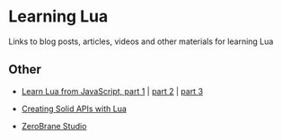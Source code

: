 # Learning Lua
Links to blog posts, articles, videos and other materials for learning Lua
## Other
* [Learn Lua from JavaScript, part 1](https://www.oreilly.com/learning/learn-lua-from-javascript-part-1-an-introduction-to-lua)
| [part 2](https://www.oreilly.com/learning/learn-lua-from-javascript-part-2-control-flow-and-data-structures)
| [part 3](https://www.oreilly.com/learning/learn-lua-from-javascript-part-3-object-oriented-behavior)
* [Creating Solid APIs with Lua](https://www.safaribooksonline.com/library/view/creating-solid-apis/9781491986301/)

* [ZeroBrane Studio](https://studio.zerobrane.com/)
